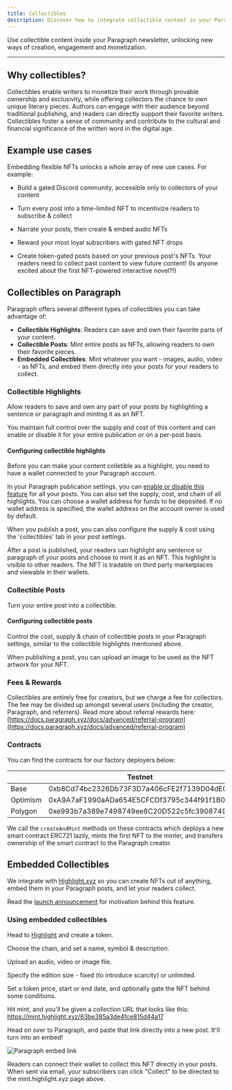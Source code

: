 ```yaml
---
title: Collectibles
description: Discover how to integrate collectible content in your Paragraph newsletter for increased engagement & monetization.
---
```


Use collectible content inside your Paragraph newsletter, unlocking new ways of creation, engagement and monetization.

---

## Why collectibles?

Collectibles enable writers to monetize their work through provable ownership and exclusivity, while offering collectors the chance to own unique literary pieces. Authors can engage with their audience beyond traditional publishing, and readers can directly support their favorite writers. Collectibles foster a sense of community and contribute to the cultural and financial significance of the written word in the digital age.


## Example use cases

Embedding flexible NFTs unlocks a whole array of new use cases. For example:

* Build a gated Discord community, accessible only to collectors of your content

* Turn every post into a time-limited NFT to incentivize readers to subscribe & collect

* Narrate your posts, then create & embed audio NFTs

* Reward your most loyal subscribers with gated NFT drops

* Create token-gated posts based on your previous post's NFTs. Your readers need to collect past content to view future content! (Is anyone excited about the first NFT-powered interactive novel?!)

## Collectibles on Paragraph

Paragraph offers several different types of collectibles you can take advantage of:

* **Collectible Highlights**: Readers can save and own their favorite parts of your content.
* **Collectible Posts**: Mint entire posts as NFTs, allowing readers to own their favorite pieces.
* **Embedded Collectibles**: Mint whatever you want - images, audio, video - as NFTs, and embed them directly into your posts for your readers to collect.



### Collectible Highlights

Allow readers to save and own any part of your posts by highlighting a sentence or paragraph and minting it as an NFT.

You maintain full control over the supply and cost of this content and can enable or disable it for your entire publication or on a per-post basis.

#### Configuring collectible highlights

Before you can make your content colletible as a highlight, you need to have a wallet connected to your Paragraph account.

In your Paragraph publication settings, you can [enable or disable this feature](https://paragraph.xyz/settings/publication/blog) for all your posts. You can also set the supply, cost, and chain of all highlights. You can choose a wallet address for funds to be deposited. If no wallet address is specified, the wallet address on the account owner is used by default.

When you publish a post, you can also configure the supply & cost using the 'collectibles' tab in your post settings.

After a post is published, your readers can highlight any sentence or paragraph of your posts and choose to mint it as an NFT. This highlight is visible to other readers. The NFT is tradable on third party marketplaces and viewable in their wallets.


### Collectible Posts

Turn your entire post into a collectible.

#### Configuring collectible posts

Control the cost, supply & chain of collectible posts in your Paragraph settings, similar to the collectible highlights mentioned above.

When publishing a post, you can upload an image to be used as the NFT artwork for your NFT.


### Fees & Rewards

Collectibles are entirely free for creators, but we charge a fee for collectors. The fee may be divided up amongst several users (including the creator, Paragraph, and referrers). Read more about referral rewards here: [https://docs.paragraph.xyz/docs/advanced/referral-program](https://docs.paragraph.xyz/docs/advanced/referral-program)

### Contracts

You can find the contracts for our factory deployers below:


|  | Testnet | Mainnet
| --- | --- | --- |
| Base | 0xb8Cd74bc2326Db73F3D7a406cFE2f7139D04dE06 | 0x2456 |
| Optimism | 0xA9A7aF1990aADa654E5CFCDf3795c344f91f1B0f | 0x2456 |
| Polygon | 0xe993b7a389e7498749ee8C20D522c5fc39087490 | 0x2456 |

We call the `createAndMint` methods on these contracts which deploys a new smart contract ERC721 lazily, mints the first NFT to the minter, and transfers ownership of the smart contract to the Paragraph creator.

## Embedded Collectibles

We integrate with [Highlight.xyz](https://tools.highlight.xyz) so you can create NFTs out of anything, embed them in your Paragraph posts, and let your readers collect.

Read the [launch announcement](https://paragraph.xyz/@blog/highlight) for motivation behind this feature.

### Using embedded collectibles

Head to [Highlight](https://tools.highlight.xyz) and create a token.

Choose the chain, and set a name, symbol & description.

Upload an audio, video or image file.

Specify the edition size - fixed (to introduce scarcity) or unlimited.

Set a token price, start or end date, and optionally gate the NFT behind some conditions.

Hit mint, and you'll be given a collection URL that looks like this: https://mint.highlight.xyz/63be385a3de4fce815d44a17

Head on over to Paragraph, and paste that link directly into a new post. It'll turn into an embed!

![Paragraph embed link](/img/highlight_embed.png)

Readers can connect their wallet to collect this NFT directly in your posts. When sent via email, your subscribers can click "Collect" to be directed to the mint.highlight.xyz page above.
